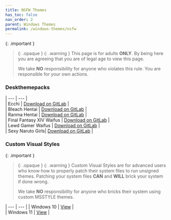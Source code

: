 ```yaml
---
title: NSFW Themes
has_toc: false
nav_order: 2
parent: Windows Themes
permalink: /windows-themes/nsfw
---
```


{: .important }
> {: .opaque }
> {: .warning }
> This page is for adults **ONLY**. By being here you are agreeing that you are of legal age to view this page.
> 
> We take **NO** responsibility for anyone who violates this rule. You are responsible for your own actions.

### Deskthemepacks
 
| --- | --- |   
| Ecchi | [Download on GitLab][Ecchi] |  
| Bleach Hentai | [Download on GitLab][BLEACHHentai] |  
| Ranma Hentai | [Download on GitLab][RanmaHentai] |  
| Final Fantasy XIV Waifus | [Download on GitLab][FFXIVWaifus] |  
| Lewd Gamer Waifus | [Download on GitLab][LewdGamerWaifus] |  
| Sexy Naruto Girls| [Download on GitLab][SexyNarutoGirls] |  

### Custom Visual Styles

{: .important }
> {: .opaque }
> {: .warning }
> Custom Visual Styles are for advanced users who know how to properly patch their system files to run unsigned themes. 
> Patching your system files **CAN** and **WILL** brick your system if done wrong.
>
> We take **NO** responsibility for anyone who bricks their system using custom MSSTYLE themes.
 
| --- | --- | 
| Windows 10 | [View][Windows10Themes] |  
| Windows 11 | [View][Windows11Themes] |    

<!-- ////////////////////////////////////////////////////////////////////////////////////////////////////////////////////// -->

[Windows10Themes]: /windows-themes/nsfw/mstyle/windows-10
[Windows11Themes]: /windows-themes/nsfw/mstyle/windows-11

[LewdGamerWaifus]: https://gitlab.com/the-back-room/Themes/-/tree/main/Deskthemepacks/NSFW/lewd-gamer-Waifus
[FFXIVWaifus]: https://gitlab.com/the-back-room/Themes/-/tree/main/Deskthemepacks/NSFW/Final-Fantasy-XIV-Waifus
[SexyNarutoGirls]: https://gitlab.com/the-back-room/Themes/-/tree/main/Deskthemepacks/NSFW/sexy-naruto-Girls
[Ecchi]: https://gitlab.com/the-back-room/Themes/-/tree/main/Deskthemepacks/NSFW/Ecchi
[RanmaHentai]: https://gitlab.com/the-back-room/Themes/-/tree/main/Deskthemepacks/NSFW/Ranma-Hentai
[BLEACHHentai]: https://gitlab.com/the-back-room/Themes/-/tree/main/Deskthemepacks/NSFW/Bleach-Hentai

<!-- ////////////////////////////////////////////////////////////////////////////////////////////////////////////////////// -->